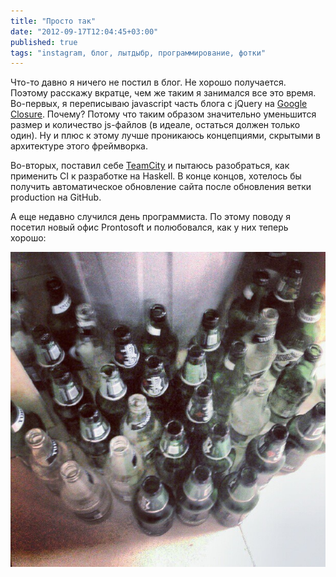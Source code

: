 ```yaml
---
title: "Просто так"
date: "2012-09-17T12:04:45+03:00"
published: true
tags: "instagram, блог, лытдыбр, программирование, фотки"
---
```


Что-то давно я ничего не постил в блог. Не хорошо получается. Поэтому расскажу вкратце, чем же таким я занимался все
это время. Во-первых, я переписываю javascript часть блога с jQuery на
[Google Closure](https://developers.google.com/closure/). Почему? Потому что таким образом значительно уменьшится
размер и количество js-файлов (в идеале, остаться должен только один). Ну и плюс к этому лучше проникаюсь концепциями,
скрытыми в архитектуре этого фреймворка.

Во-вторых, поставил себе [TeamCity](http://www.jetbrains.com/teamcity/) и пытаюсь разобраться, как применить CI
к разработке на Haskell. В конце концов, хотелось бы получить автоматическое обновление сайта после обновления ветки
production на GitHub.

А еще недавно случился день программиста. По этому поводу я посетил новый офис Prontosoft и полюбовался, как у них
теперь хорошо:

![Prontosoft](/images/photos/instagram/prontosoft.jpg "Prontosoft")
